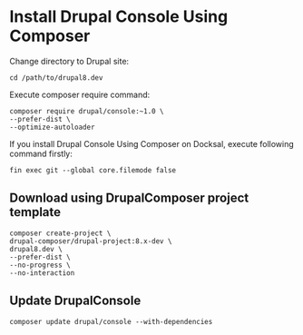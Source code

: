 # Install Drupal Console Using Composer

Change directory to Drupal site:
```
cd /path/to/drupal8.dev
```

Execute composer require command: 
```
composer require drupal/console:~1.0 \
--prefer-dist \
--optimize-autoloader
```

If you install Drupal Console Using Composer on Docksal, execute following command firstly:

```
fin exec git --global core.filemode false
```

## Download using DrupalComposer project template
```
composer create-project \
drupal-composer/drupal-project:8.x-dev \
drupal8.dev \
--prefer-dist \
--no-progress \
--no-interaction
```

## Update DrupalConsole
```
composer update drupal/console --with-dependencies
```
